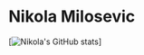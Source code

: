 # Nikola Milosevic


[![Nikola's GitHub stats](https://github-readme-stats.vercel.app/api?username=nikolamilosevic86&show_icons=true)]
